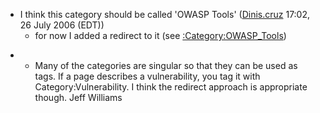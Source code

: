  - I think this category should be called 'OWASP Tools'
    ([Dinis.cruz](User:Dinis.cruz "wikilink") 17:02, 26 July 2006 (EDT))
      - for now I added a redirect to it (see
        [:Category:OWASP_Tools](:Category:OWASP_Tools "wikilink"))

<!-- end list -->

  -   - Many of the categories are singular so that they can be used as
        tags. If a page describes a vulnerability, you tag it with
        Category:Vulnerability. I think the redirect approach is
        appropriate though. Jeff Williams